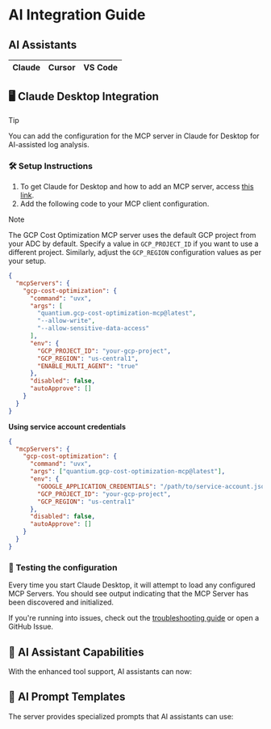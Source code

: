 # AI Integration Guide


## AI Assistants
| Claude | Cursor | VS Code |
|:------:|:-------:|:-------:|


## 🖥️ Claude Desktop Integration

> [!TIP]
> You can add the configuration for the MCP server in Claude for Desktop for AI-assisted log analysis.

### 🛠️ Setup Instructions
1. To get Claude for Desktop and how to add an MCP server, access [this link](https://modelcontextprotocol.io/quickstart/user). 
2. Add the following code to your MCP client configuration. 
> [!NOTE]
> The GCP Cost Optimization MCP server uses the default GCP project from your ADC by default. Specify a value in `GCP_PROJECT_ID` if you want to use a different project. Similarly, adjust the `GCP_REGION` configuration values as per your setup.
```json
{
  "mcpServers": {
    "gcp-cost-optimization": {
      "command": "uvx",
      "args": [
        "quantium.gcp-cost-optimization-mcp@latest",
        "--allow-write",
        "--allow-sensitive-data-access"
      ],
      "env": {
        "GCP_PROJECT_ID": "your-gcp-project",
        "GCP_REGION": "us-central1",
        "ENABLE_MULTI_AGENT": "true"
      },
      "disabled": false,
      "autoApprove": []
    }
  }
}
```

**Using service account credentials**
```json
{
  "mcpServers": {
    "gcp-cost-optimization": {
      "command": "uvx",
      "args": ["quantium.gcp-cost-optimization-mcp@latest"],
      "env": {
        "GOOGLE_APPLICATION_CREDENTIALS": "/path/to/service-account.json",
        "GCP_PROJECT_ID": "your-gcp-project",
        "GCP_REGION": "us-central1"
      },
      "disabled": false,
      "autoApprove": []
    }
  }
}
```

### 🧪 Testing the configuration
Every time you start Claude Desktop, it will attempt to load any configured MCP Servers. You should see output indicating that the MCP Server has been discovered and initialized.

If you're running into issues, check out the [troubleshooting guide](./troubleshooting.md) or open a GitHub Issue. 


## 🔋 AI Assistant Capabilities

With the enhanced tool support, AI assistants can now:


## 💬 AI Prompt Templates

The server provides specialized prompts that AI assistants can use:
